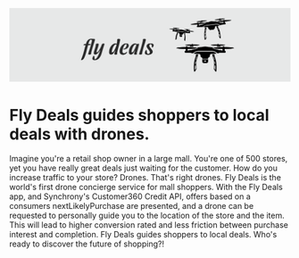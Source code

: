![fly deals banner](https://github.com/squigglydonut/flydeals/blob/master/github-header.png)


# Fly Deals guides shoppers to local deals with drones.

Imagine you're a retail shop owner in a large mall. You're one of 500 stores, yet you have really great deals just waiting for the customer. How do you increase traffic to your store? Drones. That's right drones. Fly Deals is the world's first drone concierge service for mall shoppers. With the Fly Deals app, and Synchrony's Customer360 Credit API, offers based on a consumers nextLikelyPurchase are presented, and a drone can be requested to personally guide you to the location of the store and the item. This will lead to higher conversion rated and less friction between purchase interest and completion. Fly Deals guides shoppers to local deals. Who's ready to discover the future of shopping?!
